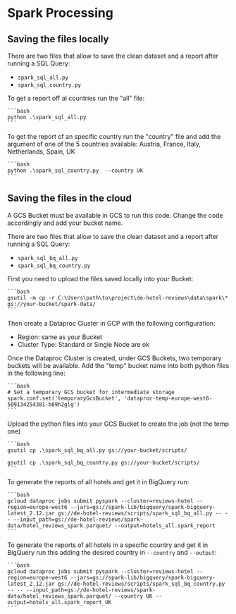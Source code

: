 # Spark Processing


## Saving the files locally

There are two files that allow to save the clean dataset and a report after running a SQL Query:

- `spark_sql_all.py`
- `spark_sql_country.py`

To get a report off al countries run the "all" file:

    ```bash
    python .\spark_sql_all.py 
    ```

To get the report of an specific country run the "country" file and add the argument of one of the 5 countries available: Austria, France, Italy, Netherlands, Spain, UK

    ```bash
    python .\spark_sql_country.py  --country UK
    ```

## Saving the files in the cloud

A GCS Bucket must be available in GCS to run this code. Change the code accordingly and add your bucket name.

There are two files that allow to save the clean dataset and a report after running a SQL Query:

- `spark_sql_bq_all.py`
- `spark_sql_bq_country.py`

First you need to upload the files saved locally into your Bucket:

    ```bash
    gsutil -m cp -r C:\Users\path\to\project\de-hotel-reviews\data\spark\* gs://your-bucket/spark-data/
    ```

Then create a Dataproc Cluster in GCP with the following configuration:

- Region: same as your Bucket
- Cluster Type: Standard or Single Node are ok

Once the Dataproc Cluster is created, under GCS Buckets, two temporary buckets will be available. Add the "temp" bucket name into both python files in the following line:

    ```bash
    # Set a temporary GCS bucket for intermediate storage 
    spark.conf.set('temporaryGcsBucket', 'dataproc-temp-europe-west6-509134254381-b69h2glg')
    ``` 

Upload the python files into your GCS Bucket to create the job (not the temp one)

    ```bash
    gsutil cp .\spark_sql_bq_all.py gs://your-bucket/scripts/

    gsutil cp .\spark_sql_bq_country.py gs://your-bucket/scripts/
    ```

To generate the reports of all hotels and get it in BigQuery run:

    ```bash
    gcloud dataproc jobs submit pyspark --cluster=reviews-hotel --region=europe-west6 --jars=gs://spark-lib/bigquery/spark-bigquery-latest_2.12.jar gs://de-hotel-reviews/scripts/spark_sql_bq_all.py -- -- --input_path=gs://de-hotel-reviews/spark-data/hotel_reviews_spark.parquet/ --output=hotels_all.spark_report
    ```

To generate the reports of all hotels in a specific country and get it in BigQuery run this adding the desired country in `--country` and `--output`:

    ```bash
    gcloud dataproc jobs submit pyspark --cluster=reviews-hotel --region=europe-west6 --jars=gs://spark-lib/bigquery/spark-bigquery-latest_2.12.jar gs://de-hotel-reviews/scripts/spark_sql_bq_country.py -- -- --input_path=gs://de-hotel-reviews/spark-data/hotel_reviews_spark.parquet/ --country UK --output=hotels_all.spark_report_UK
    ```

